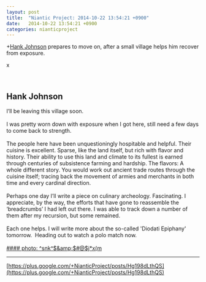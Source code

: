 ```yaml
---
layout: post
title:  "Niantic Project: 2014-10-22 13:54:21 +0900"
date:   2014-10-22 13:54:21 +0900
categories: nianticproject
---
```

+[Hank Johnson](https://plus.google.com/117792105926525258257 "") prepares to move on, after a small village helps him recover from exposure.

x<div class="shared"><br /><h2>Hank Johnson</h2>I’ll be leaving this village soon.<br /><br />I was pretty worn down with exposure when I got here, still need a few days to come back to strength. <br /><br />The people here have been unquestioningly hospitable and helpful. Their cuisine is excellent. Sparse, like the land itself, but rich with flavor and history. Their ability to use this land and climate to its fullest is earned through centuries of subsistence farming and hardship. The flavors: A whole different story. You would work out ancient trade routes through the cuisine itself; tracing back the movement of armies and merchants in both time and every cardinal direction.<br /><br />Perhaps one day I’ll write a piece on culinary archeology. Fascinating. I appreciate, by the way, the efforts that have gone to reassemble the ‘breadcrumbs’ I had left out there. I was able to track down a number of them after my recursion, but some remained.<br /><br />Each one helps. I will write more about the so-called 'Diodati Epiphany' tomorrow.  Heading out to watch a polo match now.<br /><br /></div>
[#### photo: ^snk^$&amp;$#@$j*x(m](https://lh6.googleusercontent.com/-2xoHiUwL0T4/VEc3Qu20MdI/AAAAAAAABeA/Zdfb7p-k9B4/w1200-h797/Sparse.jpg "")
- - -
[https://plus.google.com/+NianticProject/posts/Hg198dLthQS](https://plus.google.com/+NianticProject/posts/Hg198dLthQS)
